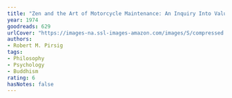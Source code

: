 ```yaml
---
title: "Zen and the Art of Motorcycle Maintenance: An Inquiry Into Values"
year: 1974
goodreads: 629
urlCover: "https://images-na.ssl-images-amazon.com/images/S/compressed.photo.goodreads.com/books/1410136019i/629.jpg"
authors:
- Robert M. Pirsig
tags:
- Philosophy
- Psychology
- Buddhism
rating: 6
hasNotes: false
---
```

